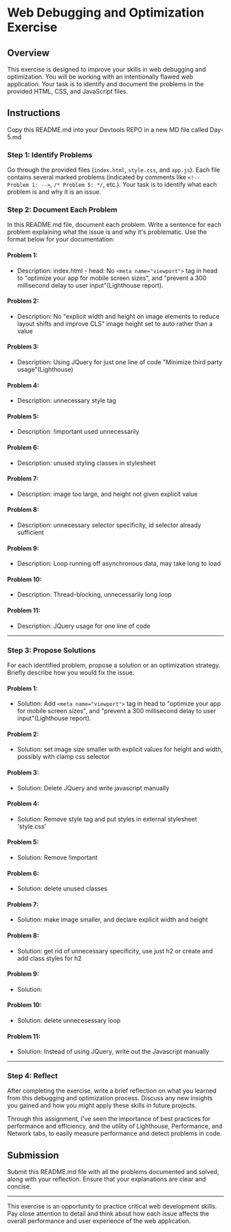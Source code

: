 # Web Debugging and Optimization Exercise

## Overview

This exercise is designed to improve your skills in web debugging and optimization. You will be working with an intentionally flawed web application. Your task is to identify and document the problems in the provided HTML, CSS, and JavaScript files.

## Instructions

Copy this README.md into your Devtools REPO in a new MD file called Day-5.md

### Step 1: Identify Problems

Go through the provided files (`index.html`, `style.css`, and `app.js`). Each file contains several marked problems (indicated by comments like `<!-- Problem 1: -->`, `/* Problem 5: */`, etc.). Your task is to identify what each problem is and why it is an issue.

### Step 2: Document Each Problem

In this README.md file, document each problem. Write a sentence for each problem explaining what the issue is and why it's problematic. Use the format below for your documentation:

#### Problem 1:

- Description: index.html - head: No `<meta name="viewport">` tag in head
  to "optimize your app for mobile screen sizes",
  and "prevent a 300 millisecond delay to user input"(Lighthouse report).

#### Problem 2:

- Description: No "explicit width and height on image elements to reduce layout shifts and improve CLS"
  image height set to auto rather than a value

#### Problem 3:

- Description: Using JQuery for just one line of code "Minimize third party usage"(Lighthouse)

#### Problem 4:

- Description: unnecessary style tag

#### Problem 5:

- Description: !important used unnecessarily

#### Problem 6:

- Description: unused styling classes in stylesheet

#### Problem 7:

- Description: image too large, and height not given explicit value

#### Problem 8:

- Description: unnecessary selector specificity, id selector already sufficient

#### Problem 9:

- Description: Loop running off asynchronous data, may take long to load

#### Problem 10:

- Description: Thread-blocking, unnecessarily long loop

#### Problem 11:

- Description: JQuery usage for one line of code

---

### Step 3: Propose Solutions

For each identified problem, propose a solution or an optimization strategy. Briefly describe how you would fix the issue.

#### Problem 1:

- Solution: Add `<meta name="viewport">` tag in head
  to "optimize your app for mobile screen sizes",
  and "prevent a 300 millisecond delay to user input"(Lighthouse report).

#### Problem 2:

- Solution: set image size smaller with explicit values for height and width,
  possibly with clamp css selector

#### Problem 3:

- Solution: Delete JQuery and write javascript manually

#### Problem 4:

- Solution: Remove style tag and put styles in external stylesheet 'style.css'

#### Problem 5:

- Solution: Remove !important

#### Problem 6:

- Solution: delete unused classes

#### Problem 7:

- Solution: make image smaller, and declare explicit width and height

#### Problem 8:

- Solution: get rid of unnecessary specificity, use just h2 or create and add class styles for h2

#### Problem 9:

- Solution:

#### Problem 10:

- Solution: delete unnecesessary loop

#### Problem 11:

- Solution: Instead of using JQuery, write out the Javascript manually

---

### Step 4: Reflect

After completing the exercise, write a brief reflection on what you learned from this debugging and optimization process. Discuss any new insights you gained and how you might apply these skills in future projects.

Through this assignment, I've seen the importance of best practices for performance and efficiency, and the utility
of Lighthouse, Performance, and Network tabs, to easily measure performance and detect problems in code.

## Submission

Submit this README.md file with all the problems documented and solved, along with your reflection. Ensure that your explanations are clear and concise.

---

This exercise is an opportunity to practice critical web development skills. Pay close attention to detail and think about how each issue affects the overall performance and user experience of the web application.
